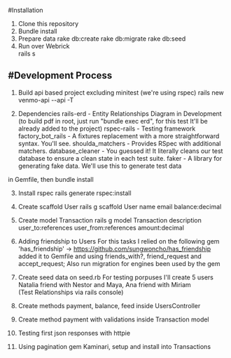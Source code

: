 #Installation
1. Clone this repository 
2. Bundle install
3. Prepare data
   rake db:create
   rake db:migrate
   rake db:seed
4. Run over Webrick   
   rails s


#Development Process
----------------------------------------------------------------
1. Build api based project excluding minitest (we're using rspec)
   rails new venmo-api --api -T

2. Dependencies
   rails-erd - Entity Relationships Diagram in Development  (to build pdf in root, just run "bundle exec erd", for this test It'll be already added to the project)
   rspec-rails - Testing framework
   factory_bot_rails - A fixtures replacement with a more straightforward syntax. You'll see.
   shoulda_matchers - Provides RSpec with additional matchers.
   database_cleaner - You guessed it! It literally cleans our test database to ensure a clean state in each test suite.
   faker - A library for generating fake data. We'll use this to generate test data

in Gemfile, then bundle install

3. Install rspec
   rails generate rspec:install

4. Create scaffold User
   rails g scaffold User name email balance:decimal

5. Create model Transaction
   rails g model Transaction description user_to:references user_from:references amount:decimal

6. Adding friendship to Users
   For this tasks I relied on the following gem 'has_friendship' ->  https://github.com/sungwoncho/has_friendship
   added it to Gemfile and using friends_with?, friend_request and accept_request;
   Also run migration for engines been used by the gem

7. Create seed data on seed.rb
   For testing porpuses I'll create 5 users Natalia friend with Nestor and Maya, Ana friend with Miriam   
   (Test Relationships via rails console)

8. Create methods payment, balance, feed inside UsersController

9. Create method payment with validations inside Transaction model

10. Testing first json responses with httpie

11. Using pagination gem Kaminari, setup and install into Transactions
